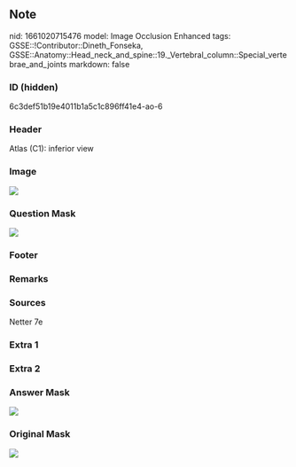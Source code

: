 ## Note
nid: 1661020715476
model: Image Occlusion Enhanced
tags: GSSE::!Contributor::Dineth_Fonseka, GSSE::Anatomy::Head_neck_and_spine::19._Vertebral_column::Special_vertebrae_and_joints
markdown: false

### ID (hidden)
6c3def51b19e4011b1a5c1c896ff41e4-ao-6

### Header
Atlas (C1): inferior view

### Image
<img src="tmplif60wlc.png">

### Question Mask
<img src="6c3def51b19e4011b1a5c1c896ff41e4-ao-6-Q.svg">

### Footer


### Remarks


### Sources
Netter 7e

### Extra 1


### Extra 2


### Answer Mask
<img src="6c3def51b19e4011b1a5c1c896ff41e4-ao-6-A.svg">

### Original Mask
<img src="6c3def51b19e4011b1a5c1c896ff41e4-ao-O.svg">
